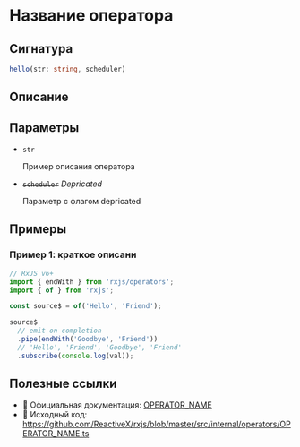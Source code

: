 # Название оператора

## Сигнатура

```typescript
hello(str: string, scheduler)
```

## Описание

## Параметры

- `str`
  
  Пример описания оператора

- ~~`scheduler`~~ *Depricated*

  Параметр с флагом depricated

## Примеры

### Пример 1: краткое описани

```typescript
// RxJS v6+
import { endWith } from 'rxjs/operators';
import { of } from 'rxjs';

const source$ = of('Hello', 'Friend');

source$
  // emit on completion
  .pipe(endWith('Goodbye', 'Friend'))
  // 'Hello', 'Friend', 'Goodbye', 'Friend'
  .subscribe(console.log(val));
```

## Полезные ссылки

- 📰 Официальная документация: [OPERATOR_NAME](OPERATOR_URL)
- 📁 Исходный код: https://github.com/ReactiveX/rxjs/blob/master/src/internal/operators/OPERATOR_NAME.ts

